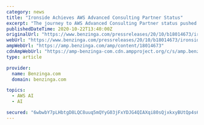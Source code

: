 ```yaml
---
category: news
title: "Ironside Achieves AWS Advanced Consulting Partner Status"
excerpt: "The journey to AWS Advanced Consulting Partner status pushed us to gain valuable understanding of AWS and services like Amazon QuickSight, Amazon SageMaker, Amazon Redshift, and more, which ..."
publishedDateTime: 2020-10-22T13:40:00Z
originalUrl: "https://www.benzinga.com/pressreleases/20/10/b18014673/ironside-achieves-aws-advanced-consulting-partner-status"
webUrl: "https://www.benzinga.com/pressreleases/20/10/b18014673/ironside-achieves-aws-advanced-consulting-partner-status"
ampWebUrl: "https://amp.benzinga.com/amp/content/18014673"
cdnAmpWebUrl: "https://amp-benzinga-com.cdn.ampproject.org/c/s/amp.benzinga.com/amp/content/18014673"
type: article

provider:
  name: Benzinga.com
  domain: benzinga.com

topics:
  - AWS AI
  - AI

secured: "6wbwbY7pLHbtgD8LQC8uuq5mQYyG03jFxYDJG4QIAXqi80sQjxkxyBUtQp4s6GCKMyrJ0p1Dfl1G0ua6yMN9c0Uc7QQCnqmIVvWTkrayxetWNLhSeBqno5dm0d9yGxCQjdXUR7goIXr5drj/8aucX6X3ZurVFDEgpyNEKTzZNRgfAXm/isxhr/t3yfgJqA0yGLPdZ9f4IYuEGxjPreVZ2nZlDO8Z+G2AzpcYTCNTDEHsLz4XtDEJWOnyN7OIDLvuFJnrZafBYyEMvdAWAPbFSO/K0wex6EwO50QgLdCPLZTU9+YLLiuzsoth3m5+Y4B7ewVs5No0LtF/PR0RSxWAUOJ5LakDR5LMH7lTWv/CgWI=;97F9VfRTQZQixG+/JtIpbg=="
---
```


